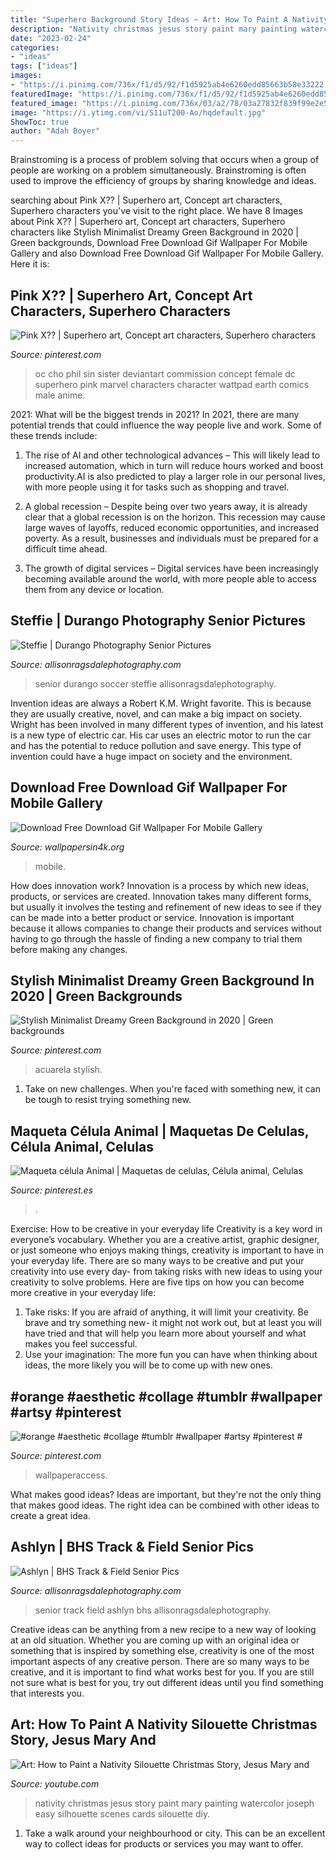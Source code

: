 ```yaml
---
title: "Superhero Background Story Ideas ~ Art: How To Paint A Nativity Silouette Christmas Story, Jesus Mary And"
description: "Nativity christmas jesus story paint mary painting watercolor joseph easy silhouette scenes cards silouette diy"
date: "2023-02-24"
categories:
- "ideas"
tags: ["ideas"]
images:
- "https://i.pinimg.com/736x/f1/d5/92/f1d5925ab4e6260edd85663b58e33222.jpg"
featuredImage: "https://i.pinimg.com/736x/f1/d5/92/f1d5925ab4e6260edd85663b58e33222.jpg"
featured_image: "https://i.pinimg.com/736x/03/a2/78/03a27832f839f99e2e5ae080b1245903.jpg"
image: "https://i.ytimg.com/vi/S11uT200-Ao/hqdefault.jpg"
ShowToc: true
author: "Adah Boyer"
---
```



Brainstroming is a process of problem solving that occurs when a group of people are working on a problem simultaneously. Brainstroming is often used to improve the efficiency of groups by sharing knowledge and ideas.

	

		
searching about Pink X?? | Superhero art, Concept art characters, Superhero characters you've visit to the right place. We have 8 Images about Pink X?? | Superhero art, Concept art characters, Superhero characters like Stylish Minimalist Dreamy Green Background in 2020 | Green backgrounds, Download Free Download Gif Wallpaper For Mobile Gallery and also Download Free Download Gif Wallpaper For Mobile Gallery. Here it is:
		
    
## Pink X?? | Superhero Art, Concept Art Characters, Superhero Characters

<img loading=lazy src="https://i.pinimg.com/736x/d4/1b/7a/d41b7a26e7bc1a9e8411805742deeda6.jpg" onerror="this.onerror=null;this.src='https://tse3.mm.bing.net/th?id=OIP.gcbmJ9Ho3CHpZGabIaDmZwHaLc&amp;pid=15.1';" alt="Pink X?? | Superhero art, Concept art characters, Superhero characters">

_Source: pinterest.com_

>oc cho phil sin sister deviantart commission concept female dc superhero pink marvel characters character wattpad earth comics male anime. 

	

2021: What will be the biggest trends in 2021?
In 2021, there are many potential trends that could influence the way people live and work. Some of these trends include:
1. The rise of AI and other technological advances – This will likely lead to increased automation, which in turn will reduce hours worked and boost productivity.AI is also predicted to play a larger role in our personal lives, with more people using it for tasks such as shopping and travel.

2. A global recession – Despite being over two years away, it is already clear that a global recession is on the horizon. This recession may cause large waves of layoffs, reduced economic opportunities, and increased poverty. As a result, businesses and individuals must be prepared for a difficult time ahead.

3. The growth of digital services – Digital services have been increasingly becoming available around the world, with more people able to access them from any device or location.

    
## Steffie | Durango Photography Senior Pictures

<img loading=lazy src="https://allisonragsdalephotography.com/wp-content/uploads/2013/05/allisonragsdalephotography-11.jpg" onerror="this.onerror=null;this.src='https://tse3.mm.bing.net/th?id=OIP.ZEzp4iK0rZP84jD_ZeQsTAHaLI&amp;pid=15.1';" alt="Steffie | Durango Photography Senior Pictures">

_Source: allisonragsdalephotography.com_

>senior durango soccer steffie allisonragsdalephotography. 

	

Invention ideas are always a Robert K.M. Wright favorite. This is because they are usually creative, novel, and can make a big impact on society. Wright has been involved in many different types of invention, and his latest is a new type of electric car. His car uses an electric motor to run the car and has the potential to reduce pollution and save energy. This type of invention could have a huge impact on society and the environment.

    
## Download Free Download Gif Wallpaper For Mobile Gallery

<img loading=lazy src="http://www.wallpapersin4k.org/wp-content/uploads/2017/04/Free-Download-Gif-Wallpaper-For-Mobile-16.gif" onerror="this.onerror=null;this.src='https://tse2.mm.bing.net/th?id=OIP.Odd2eZQKTfagQQYfMj51EgAAAA&amp;pid=15.1';" alt="Download Free Download Gif Wallpaper For Mobile Gallery">

_Source: wallpapersin4k.org_

>mobile. 

	

How does innovation work?
Innovation is a process by which new ideas, products, or services are created. Innovation takes many different forms, but usually it involves the testing and refinement of new ideas to see if they can be made into a better product or service. Innovation is important because it allows companies to change their products and services without having to go through the hassle of finding a new company to trial them before making any changes.

    
## Stylish Minimalist Dreamy Green Background In 2020 | Green Backgrounds

<img loading=lazy src="https://i.pinimg.com/736x/cf/99/58/cf9958e13bb6673a9191049b8767ad32.jpg" onerror="this.onerror=null;this.src='https://tse1.mm.bing.net/th?id=OIP.fR-RkEn3_waDMZziUelrUAHaJ5&amp;pid=15.1';" alt="Stylish Minimalist Dreamy Green Background in 2020 | Green backgrounds">

_Source: pinterest.com_

>acuarela stylish. 

	

1) Take on new challenges. When you're faced with something new, it can be tough to resist trying something new.

    
## Maqueta Célula Animal | Maquetas De Celulas, Célula Animal, Celulas

<img loading=lazy src="https://i.pinimg.com/736x/03/a2/78/03a27832f839f99e2e5ae080b1245903.jpg" onerror="this.onerror=null;this.src='https://tse3.mm.bing.net/th?id=OIP.T5oNGjnvSKgOlwkv8c0UVAHaJ3&amp;pid=15.1';" alt="Maqueta célula Animal | Maquetas de celulas, Célula animal, Celulas">

_Source: pinterest.es_

>. 

	

Exercise: How to be creative in your everyday life
Creativity is a key word in everyone’s vocabulary. Whether you are a creative artist, graphic designer, or just someone who enjoys making things, creativity is important to have in your everyday life. There are so many ways to be creative and put your creativity into use every day- from taking risks with new ideas to using your creativity to solve problems. Here are five tips on how you can become more creative in your everyday life: 
1. Take risks: If you are afraid of anything, it will limit your creativity. Be brave and try something new- it might not work out, but at least you will have tried and that will help you learn more about yourself and what makes you feel successful. 
2. Use your imagination: The more fun you can have when thinking about ideas, the more likely you will be to come up with new ones.

    
## #orange #aesthetic #collage #tumblr #wallpaper #artsy #pinterest #

<img loading=lazy src="https://i.pinimg.com/736x/f1/d5/92/f1d5925ab4e6260edd85663b58e33222.jpg" onerror="this.onerror=null;this.src='https://tse3.mm.bing.net/th?id=OIP.pCUDmEdEj_7vqAZ9YaWt2AHaQB&amp;pid=15.1';" alt="#orange #aesthetic #collage #tumblr #wallpaper #artsy #pinterest #">

_Source: pinterest.com_

>wallpaperaccess. 

	

What makes good ideas?
Ideas are important, but they're not the only thing that makes good ideas. The right idea can be combined with other ideas to create a great idea.

    
## Ashlyn | BHS Track &amp; Field Senior Pics

<img loading=lazy src="http://allisonragsdalephotography.com/wp-content/uploads/2013/08/allisonragsdalephotography-1212-1024x681.jpg" onerror="this.onerror=null;this.src='https://tse1.mm.bing.net/th?id=OIP.xDmOr8feke7HfYRv_ZlGXAHaE7&amp;pid=15.1';" alt="Ashlyn | BHS Track &amp; Field Senior Pics">

_Source: allisonragsdalephotography.com_

>senior track field ashlyn bhs allisonragsdalephotography. 

	

Creative ideas can be anything from a new recipe to a new way of looking at an old situation. Whether you are coming up with an original idea or something that is inspired by something else, creativity is one of the most important aspects of any creative person. There are so many ways to be creative, and it is important to find what works best for you. If you are still not sure what is best for you, try out different ideas until you find something that interests you.

    
## Art: How To Paint A Nativity Silouette Christmas Story, Jesus Mary And

<img loading=lazy src="https://i.ytimg.com/vi/S11uT200-Ao/hqdefault.jpg" onerror="this.onerror=null;this.src='https://tse4.mm.bing.net/th?id=OIP.ZvUOIhDuQO3MAPRhKsMg8gHaFj&amp;pid=15.1';" alt="Art: How to Paint a Nativity Silouette Christmas Story, Jesus Mary and">

_Source: youtube.com_

>nativity christmas jesus story paint mary painting watercolor joseph easy silhouette scenes cards silouette diy. 

	

1. Take a walk around your neighbourhood or city. This can be an excellent way to collect ideas for products or services you may want to offer.

